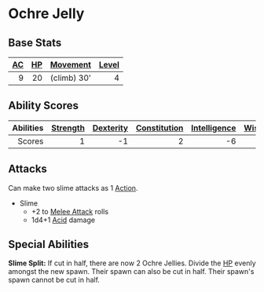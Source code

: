 # Ochre Jelly

## Base Stats

| [AC](../../../Player%20Characters/Derived%20Statistics/Armor%20Class.md) | [HP](../../../Player%20Characters/Derived%20Statistics/Health%20Points.md) | [Movement](../../../Game%20Procedures/Movement.md) | [Level](../../../Player%20Characters/Derived%20Statistics/Level.md) |
| -----------------------------------------------------------------------: | -------------------------------------------------------------------------: | -------------------------------------------------: | ------------------------------------------------------------------: |
|                                                                        9 |                                                                         20 |                                        (climb) 30' |                                                                   4 |

## Ability Scores

| Abilities | [Strength](../../../Player%20Characters/Chosen%20Statistics/Strength.md) | [Dexterity](../../../Player%20Characters/Chosen%20Statistics/Dexterity.md) | [Constitution](../../../Player%20Characters/Chosen%20Statistics/Constitution.md) | [Intelligence](../../../Player%20Characters/Chosen%20Statistics/Intelligence.md) | [Wisdom](../../../Player%20Characters/Chosen%20Statistics/Wisdom.md)<br> | [Charisma](../../../Player%20Characters/Chosen%20Statistics/Charisma.md)<br> |
| --------: | -----------------------------------------------------------------------: | -------------------------------------------------------------------------: | -------------------------------------------------------------------------------: | -------------------------------------------------------------------------------: | -----------------------------------------------------------------------: | ---------------------------------------------------------------------------: |
|    Scores |                                                                        1 |                                                                         -1 |                                                                                2 |                                                                               -6 |                                                                       -3 |                                                                           -4 |

## Attacks

Can make two slime attacks as 1 [Action](../../../Game%20Procedures/Action.md).

- Slime
	- +2 to [Melee Attack](../../../Game%20Procedures/Melee%20Attack.md) rolls
	- 1d4+1 [Acid](../../../Damage%20Types/Acid.md) damage

## Special Abilities

**Slime Split:** If cut in half, there are now 2 Ochre Jellies. Divide the [HP](../../../Player%20Characters/Derived%20Statistics/Health%20Points.md) evenly amongst the new spawn. Their spawn can also be cut in half. Their spawn's spawn cannot be cut in half.
